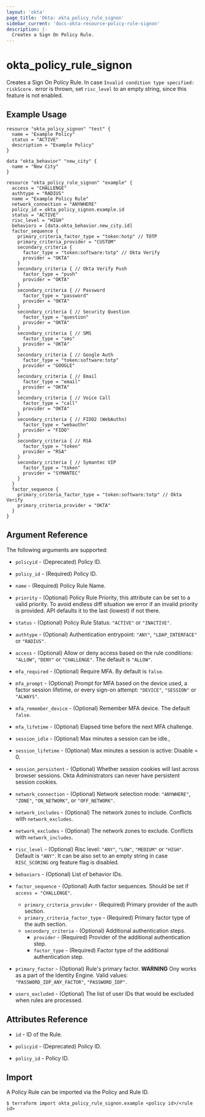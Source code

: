 ```yaml
---
layout: 'okta'
page_title: 'Okta: okta_policy_rule_signon'
sidebar_current: 'docs-okta-resource-policy-rule-signon'
description: |-
  Creates a Sign On Policy Rule.
---
```


# okta_policy_rule_signon

Creates a Sign On Policy Rule. In case `Invalid condition type specified: riskScore.` error is thrown, set `risc_level`
to an empty string, since this feature is not enabled.

## Example Usage

```hcl
resource "okta_policy_signon" "test" {
  name = "Example Policy"
  status = "ACTIVE"
  description = "Example Policy"
}

data "okta_behavior" "new_city" {
  name = "New City"
}

resource "okta_policy_rule_signon" "example" {
  access = "CHALLENGE"
  authtype = "RADIUS"
  name = "Example Policy Rule"
  network_connection = "ANYWHERE"
  policy_id = okta_policy_signon.example.id
  status = "ACTIVE"
  risc_level = "HIGH"
  behaviors = [data.okta_behavior.new_city.id]
  factor_sequence {
    primary_criteria_factor_type = "token:hotp" // TOTP
    primary_criteria_provider = "CUSTOM"
    secondary_criteria {
      factor_type = "token:software:totp" // Okta Verify
      provider = "OKTA"
    }
    secondary_criteria { // Okta Verify Push
      factor_type = "push"
      provider = "OKTA"
    }
    secondary_criteria { // Password
      factor_type = "password"
      provider = "OKTA"
    }
    secondary_criteria { // Security Question
      factor_type = "question"
      provider = "OKTA"
    }
    secondary_criteria { // SMS
      factor_type = "sms"
      provider = "OKTA"
    }
    secondary_criteria { // Google Auth
      factor_type = "token:software:totp"
      provider = "GOOGLE"
    }
    secondary_criteria { // Email
      factor_type = "email"
      provider = "OKTA"
    }
    secondary_criteria { // Voice Call
      factor_type = "call"
      provider = "OKTA"
    }
    secondary_criteria { // FIDO2 (WebAuthn)
      factor_type = "webauthn"
      provider = "FIDO"
    }
    secondary_criteria { // RSA
      factor_type = "token"
      provider = "RSA"
    }
    secondary_criteria { // Symantec VIP
      factor_type = "token"
      provider = "SYMANTEC"
    }
  }
  factor_sequence {
    primary_criteria_factor_type = "token:software:totp" // Okta Verify
    primary_criteria_provider = "OKTA"
  }
}
```

## Argument Reference

The following arguments are supported:

- `policyid` - (Deprecated) Policy ID.
  
- `policy_id` - (Required) Policy ID.

- `name` - (Required) Policy Rule Name.

- `priority` - (Optional) Policy Rule Priority, this attribute can be set to a valid priority. To avoid endless diff situation we error if an invalid priority is provided. API defaults it to the last (lowest) if not there.

- `status` - (Optional) Policy Rule Status: `"ACTIVE"` or `"INACTIVE"`.

- `authtype` - (Optional) Authentication entrypoint: `"ANY"`, `"LDAP_INTERFACE"` or `"RADIUS"`.

- `access` - (Optional) Allow or deny access based on the rule conditions: `"ALLOW"`, `"DENY"` or `"CHALLENGE"`. The default is `"ALLOW"`.

- `mfa_required` - (Optional) Require MFA. By default is `false`.

- `mfa_prompt` - (Optional) Prompt for MFA based on the device used, a factor session lifetime, or every sign-on attempt: `"DEVICE"`, `"SESSION"` or `"ALWAYS"`.

- `mfa_remember_device` - (Optional) Remember MFA device. The default `false`.

- `mfa_lifetime` - (Optional) Elapsed time before the next MFA challenge.

- `session_idle` - (Optional) Max minutes a session can be idle.,

- `session_lifetime` - (Optional) Max minutes a session is active: Disable = 0.

- `session_persistent` - (Optional) Whether session cookies will last across browser sessions. Okta Administrators can never have persistent session cookies.

- `network_connection` - (Optional) Network selection mode: `"ANYWHERE"`, `"ZONE"`, `"ON_NETWORK"`, or `"OFF_NETWORK"`.

- `network_includes` - (Optional) The network zones to include. Conflicts with `network_excludes`.

- `network_excludes` - (Optional) The network zones to exclude. Conflicts with `network_includes`.

- `risc_level` - (Optional) Risc level: `"ANY"`, `"LOW"`, `"MEDIUM"` or `"HIGH"`. Default is `"ANY"`. It can be also 
  set to an empty string in case `RISC_SCORING` org feature flag is disabled.

- `behaviors` - (Optional) List of behavior IDs.

- `factor_sequence` - (Optional) Auth factor sequences. Should be set if `access = "CHALLENGE"`.
  - `primary_criteria_provider` - (Required) Primary provider of the auth section.
  - `primary_criteria_factor_type` - (Required) Primary factor type of the auth section.
  - `secondary_criteria` - (Optional) Additional authentication steps.
    - `provider` - (Required) Provider of the additional authentication step.
    - `factor_type` - (Required) Factor type of the additional authentication step.

- `primary_factor` - (Optional) Rule's primary factor. **WARNING** Ony works as a part of the Identity Engine. Valid values: 
`"PASSWORD_IDP_ANY_FACTOR"`, `"PASSWORD_IDP"`.

- `users_excluded` - (Optional) The list of user IDs that would be excluded when rules are processed.

## Attributes Reference

- `id` - ID of the Rule.

- `policyid` - (Deprecated) Policy ID.
  
- `policy_id` - Policy ID.

## Import

A Policy Rule can be imported via the Policy and Rule ID.

```
$ terraform import okta_policy_rule_signon.example <policy id>/<rule id>
```
